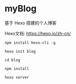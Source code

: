 # myBlog

基于 Hexo 搭建的个人博客

Hexo文档: https://hexo.io/zh-cn/

```text
npm install hexo-cli -g

hexo init blog

cd blog

npm install

hexo server
```
